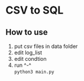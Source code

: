 # CSV to SQL

## How to use
1. put csv files in data folder
2. edit log_list
3. edit condtion
4. run ^-^  
``` python3 main.py ```

